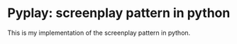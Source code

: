 # Pyplay: screenplay pattern in python

This is my implementation of the screenplay pattern in python. 
